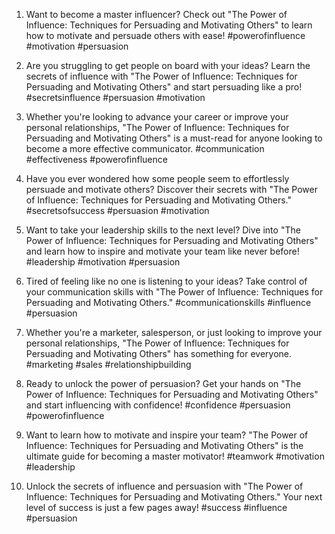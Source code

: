 1. Want to become a master influencer? Check out "The Power of Influence: Techniques for Persuading and Motivating Others" to learn how to motivate and persuade others with ease! #powerofinfluence #motivation #persuasion

2. Are you struggling to get people on board with your ideas? Learn the secrets of influence with "The Power of Influence: Techniques for Persuading and Motivating Others" and start persuading like a pro! #secretsinfluence #persuasion #motivation

3. Whether you're looking to advance your career or improve your personal relationships, "The Power of Influence: Techniques for Persuading and Motivating Others" is a must-read for anyone looking to become a more effective communicator. #communication #effectiveness #powerofinfluence

4. Have you ever wondered how some people seem to effortlessly persuade and motivate others? Discover their secrets with "The Power of Influence: Techniques for Persuading and Motivating Others." #secretsofsuccess #persuasion #motivation

5. Want to take your leadership skills to the next level? Dive into "The Power of Influence: Techniques for Persuading and Motivating Others" and learn how to inspire and motivate your team like never before! #leadership #motivation #persuasion

6. Tired of feeling like no one is listening to your ideas? Take control of your communication skills with "The Power of Influence: Techniques for Persuading and Motivating Others." #communicationskills #influence #persuasion

7. Whether you're a marketer, salesperson, or just looking to improve your personal relationships, "The Power of Influence: Techniques for Persuading and Motivating Others" has something for everyone. #marketing #sales #relationshipbuilding

8. Ready to unlock the power of persuasion? Get your hands on "The Power of Influence: Techniques for Persuading and Motivating Others" and start influencing with confidence! #confidence #persuasion #powerofinfluence

9. Want to learn how to motivate and inspire your team? "The Power of Influence: Techniques for Persuading and Motivating Others" is the ultimate guide for becoming a master motivator! #teamwork #motivation #leadership

10. Unlock the secrets of influence and persuasion with "The Power of Influence: Techniques for Persuading and Motivating Others." Your next level of success is just a few pages away! #success #influence #persuasion

